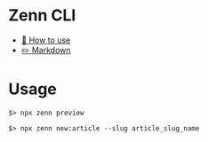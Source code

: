 # Zenn CLI

* [📘 How to use](https://zenn.dev/zenn/articles/zenn-cli-guide)
* [✏️ Markdown](https://zenn.dev/zenn/articles/markdown-guide)


# Usage

```
$> npx zenn preview
```

```
$> npx zenn new:article --slug article_slug_name
```

